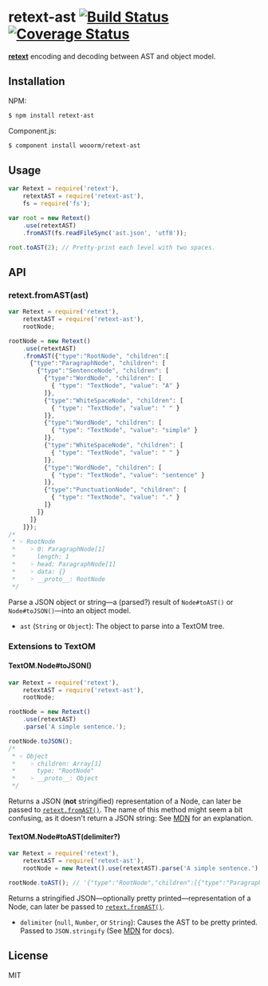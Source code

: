 # retext-ast [![Build Status](https://travis-ci.org/wooorm/retext-ast.svg?branch=master)](https://travis-ci.org/wooorm/retext-ast) [![Coverage Status](https://img.shields.io/coveralls/wooorm/retext-ast.svg)](https://coveralls.io/r/wooorm/retext-ast?branch=master)

**[retext](https://github.com/wooorm/retext "Retext")** encoding and decoding between AST and object model.

## Installation

NPM:
```sh
$ npm install retext-ast
```

Component.js:
```sh
$ component install wooorm/retext-ast
```

## Usage

```js
var Retext = require('retext'),
    retextAST = require('retext-ast'),
    fs = require('fs');

var root = new Retext()
    .use(retextAST)
    .fromAST(fs.readFileSync('ast.json', 'utf8'));

root.toAST(2); // Pretty-print each level with two spaces.
```

## API

### retext.fromAST(ast)

```js
var Retext = require('retext'),
    retextAST = require('retext-ast'),
    rootNode;

rootNode = new Retext()
    .use(retextAST)
    .fromAST({"type":"RootNode", "children":[
      {"type":"ParagraphNode", "children": [
        {"type":"SentenceNode", "children": [
          {"type":"WordNode", "children": [
            { "type": "TextNode", "value": "A" }
          ]},
          {"type":"WhiteSpaceNode", "children": [
            { "type": "TextNode", "value": " " }
          ]},
          {"type":"WordNode", "children": [
            { "type": "TextNode", "value": "simple" }
          ]},
          {"type":"WhiteSpaceNode", "children": [
            { "type": "TextNode", "value": " " }
          ]},
          {"type":"WordNode", "children": [
            { "type": "TextNode", "value": "sentence" }
          ]},
          {"type":"PunctuationNode", "children": [
            { "type": "TextNode", "value": "." }
          ]}
        ]}
      ]}
    ]});
/*
 * ˅ RootNode
 *    ˃ 0: ParagraphNode[1]
 *      length: 1
 *    ˃ head: ParagraphNode[1]
 *    ˃ data: {}
 *    ˃ __proto__: RootNode
 */
```

Parse a JSON object or string—a (parsed?) result of `Node#toAST()` or `Node#toJSON()`—into an object model.

- `ast` (`String` or `Object`): The object to parse into a TextOM tree.


### Extensions to TextOM

#### TextOM.Node#toJSON()

```js
var Retext = require('retext'),
    retextAST = require('retext-ast'),
    rootNode;

rootNode = new Retext()
    .use(retextAST)
    .parse('A simple sentence.');

rootNode.toJSON();
/*
 * ˅ Object
 *    ˃ children: Array[1]
 *      type: "RootNode"
 *    ˃ __proto__: Object
 */
```

Returns a JSON (**not** stringified) representation of a Node, can later be passed to [`retext.fromAST()`](#retextfromastast).
The name of this method might seem a bit confusing, as it doesn't return a JSON string: See [MDN](https://developer.mozilla.org/en-US/docs/Web/JavaScript/Reference/Global_Objects/JSON/stringify#toJSON_behavior) for an explanation.

#### TextOM.Node#toAST(delimiter?)

```js
var Retext = require('retext'),
    retextAST = require('retext-ast'),
    rootNode = new Retext().use(retextAST).parse('A simple sentence.');

rootNode.toAST(); // '{"type":"RootNode","children":[{"type":"ParagraphNode","children":[{"type":"SentenceNode","children":[{"type":"WordNode","children":[{"type":"TextNode","value":"A"}]},{"type":"WhiteSpaceNode","children":[{"type":"TextNode","value":" "}]},{"type":"WordNode","children":[{"type":"TextNode","value":"simple"}]},{"type":"WhiteSpaceNode","children":[{"type":"TextNode","value":" "}]},{"type":"WordNode","children":[{"type":"TextNode","value":"sentence"}]},{"type":"PunctuationNode","children":[{"type":"TextNode","value":"."}]}]}]}]}'
```

Returns a stringified JSON—optionally pretty printed—representation of a Node, can later be passed to [`retext.fromAST()`](#retextfromastast).

- `delimiter` (`null`, `Number`, or `String`): Causes the AST to be pretty printed. Passed to `JSON.stringify` (See [MDN](https://developer.mozilla.org/en-US/docs/Web/JavaScript/Reference/Global_Objects/JSON/stringify#space_argument) for docs).

## License

  MIT
